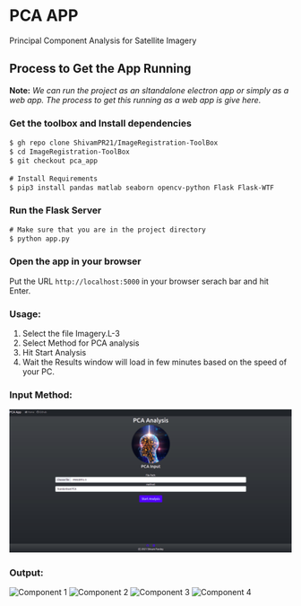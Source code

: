# PCA APP
Principal Component Analysis for Satellite Imagery

## Process to Get the App Running

**Note:** *We can run the project as an sltandalone electron app or simply as a web app. The process to get this running as a web app is give here.*

### Get the toolbox and Install dependencies
```shell
$ gh repo clone ShivamPR21/ImageRegistration-ToolBox
$ cd ImageRegistration-ToolBox
$ git checkout pca_app

# Install Requirements
$ pip3 install pandas matlab seaborn opencv-python Flask Flask-WTF
```

### Run the Flask Server
```shell
# Make sure that you are in the project directory
$ python app.py
```

### Open the app in your browser
Put the URL `http://localhost:5000` in your browser serach bar and hit Enter.

### Usage:
1. Select the file Imagery.L-3
2. Select Method for PCA analysis
3. Hit Start Analysis
4. Wait the Results window will load in few minutes based on the speed of your PC.

### Input Method:
![Input For PCA APP](static/assets/form.png)

### Output:
![Component 1](static/uploads/cache/pcs/pc_0.png)
![Component 2](static/uploads/cache/pcs/pc_1.png)
![Component 3](static/uploads/cache/pcs/pc_2.png)
![Component 4](static/uploads/cache/pcs/pc_3.png)
